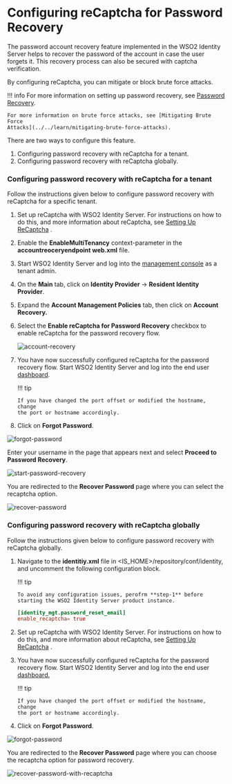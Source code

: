 # Configuring reCaptcha for Password Recovery

The password account recovery feature implemented in the WSO2 Identity
Server helps to recover the password of the account in case the user
forgets it. This recovery process can also be secured with captcha
verification.

By configuring reCaptcha, you can mitigate or block brute force attacks.

!!! info 
    For more information on setting up password recovery, see [Password
    Recovery](../../learn/username-recovery).

    For more information on brute force attacks, see [Mitigating Brute Force
    Attacks](../../learn/mitigating-brute-force-attacks).

There are two ways to configure this feature.

1.  Configuring password recovery with reCaptcha for a tenant.
2.  Configuring password recovery with reCaptcha globally.

### Configuring password recovery with reCaptcha for a tenant

Follow the instructions given below to configure password recovery with
reCaptcha for a specific tenant.

1.  Set up reCaptcha with WSO2 Identity Server. For instructions on how
    to do this, and more information about reCaptcha, see [Setting Up
    ReCaptcha](../../learn/setting-up-recaptcha)
    .

2.  Enable the **EnableMultiTenancy** context-parameter in the
    **accountreoceryendpoint web.xml** file.

3.  Start WSO2 Identity Server and log into the [management
    console](https://localhost:9443/carbon/admin/login.jsp) as a tenant
    admin.

4.  On the **Main** tab, click on **Identity Provider** → **Resident
    Identity Provider**.

5.  Expand the **Account Management Policies** tab, then click on
    **Account Recovery.**

6.  Select the **Enable reCaptcha for Password Recovery** checkbox to
    enable reCaptcha for the password recovery flow.

    ![account-recovery](../assets/img/using-wso2-identity-server/account-recovery.png) 

7.  You have now successfully configured reCaptcha for the password
    recovery flow. Start WSO2 Identity Server and log into the end user
    [dashboard](https://localhost:9443/dashboard).

    !!! tip
    
        If you have changed the port offset or modified the hostname, change
        the port or hostname accordingly.
    

8.  Click on **Forgot Password**.

![forgot-password](../assets/img/using-wso2-identity-server/forgot-password.png)
  

Enter your username in the page that appears next and select **Proceed
to Password Recovery**.

![start-password-recovery](../assets/img/using-wso2-identity-server/start-password-recovery.png)

  

You are redirected to the **Recover Password** page where you can select
the recaptcha option.

![recover-password](../assets/img/using-wso2-identity-server/recover-password.png)

### Configuring password recovery with reCaptcha globally

Follow the instructions given below to configure password recovery with
reCaptcha globally.  

1.  Navigate to the **identitiy.xml** file in
    \<IS\_HOME\>/repository/conf/identity, and uncomment the following
    configuration block.

    !!! tip
    
        To avoid any configuration issues, perofrm **step-1** before
        starting the WSO2 Identity Server product instance.
    
    ``` toml    
    [identity_mgt.password_reset_email] 
    enable_recaptcha= true
    ```

2.  Set up reCaptcha with WSO2 Identity Server. For instructions on how
    to do this, and more information about reCaptcha, see [Setting Up
    ReCaptcha](../../learn/setting-up-recaptcha)
    .

3.  You have now successfully configured reCaptcha for the password
    recovery flow. Start WSO2 Identity Server and log into the end user
    [dashboard.](https://localhost:9443/dashboard)  

    !!! tip
    
        If you have changed the port offset or modified the hostname, change
        the port or hostname accordingly.
    

4.  Click on **Forgot Password**.

![forgot-password](../assets/img/using-wso2-identity-server/forgot-password.png)

You are redirected to the **Recover Password** page where you can choose
the recaptcha option for password recovery.

![recover-password-with-recaptcha](../assets/img/using-wso2-identity-server/recover-password-with-recaptcha.png)

  
